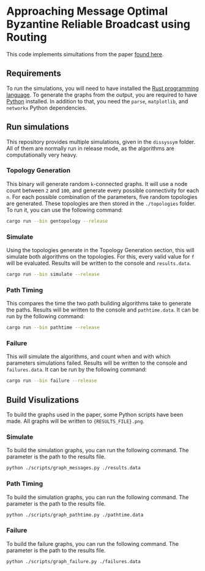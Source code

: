 # Approaching Message Optimal Byzantine Reliable Broadcast using Routing

This code implements simultations from the paper [found here](https://repository.tudelft.nl/islandora/object/uuid:dbb3fb22-a6cd-4994-bf1f-7dab42fcc369).

## Requirements

To run the simulations, you will need to have installed the [Rust programming language](https://www.rust-lang.org/tools/install).
To generate the graphs from the output, you are required to have [Python](https://www.python.org/downloads/) installed.
In addition to that, you need the `parse`, `matplotlib`, and `networkx` Python dependencies.

## Run simulations

This repository provides multiple simulations, given in the `dissyssym` folder.
All of them are normally run in release mode, as the algorithms are computationally very heavy.

### Topology Generation

This binary will generate random `k`-connected graphs.
It will use a node count between `2` and `100`, and generate every possible connectivity for each `n`.
For each possible combination of the parameters, five random topologies are generated.
These topologies are then stored in the `./topologies` folder.
To run it, you can use the following command:

```bash
cargo run --bin gentopology --release
```

### Simulate

Using the topologies generate in the Topology Generation section, this will simulate both algorithms on the topologies.
For this, every valid value for `f` will be evaluated.
Results will be written to the console and `results.data`.

```bash
cargo run --bin simulate --release
```

### Path Timing

This compares the time the two path building algorithms take to generate the paths.
Results will be written to the console and `pathtime.data`.
It can be run by the following command:

```bash
cargo run --bin pathtime --release
```

### Failure

This will simulate the algorithms, and count when and with which parameters simulations failed.
Results will be written to the console and `failures.data`.
It can be run by the following command:

```bash
cargo run --bin failure --release
```

## Build Visulizations

To build the graphs used in the paper, some Python scripts have been made.
All graphs will be written to `{RESULTS_FILE}.png`.

### Simulate

To build the simulation graphs, you can run the following command.
The parameter is the path to the results file.

```bash
python ./scripts/graph_messages.py ./results.data
```

### Path Timing

To build the simulation graphs, you can run the following command.
The parameter is the path to the results file.

```bash
python ./scripts/graph_pathtime.py ./pathtime.data
```

### Failure

To build the failure graphs, you can run the following command.
The parameter is the path to the results file.

```bash
python ./scripts/graph_failure.py ./failures.data
```

